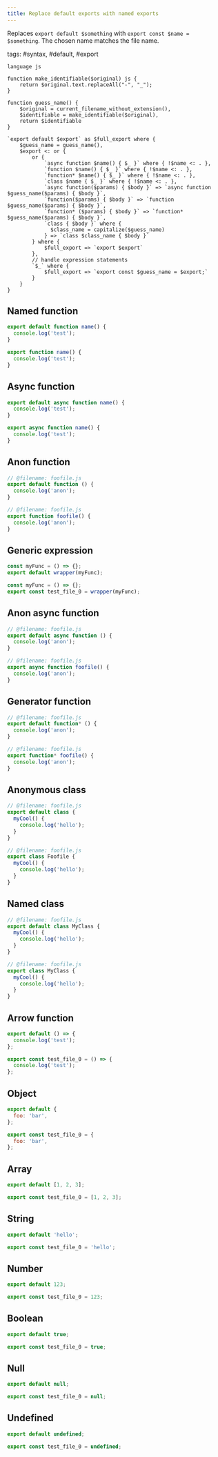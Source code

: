 ```yaml
---
title: Replace default exports with named exports
---
```


Replaces `export default $something` with `export const $name = $something`. The chosen name matches the file name.

tags: #syntax, #default, #export

```grit
language js

function make_identifiable($original) js {
    return $original.text.replaceAll("-", "_");
}

function guess_name() {
    $original = current_filename_without_extension(),
    $identifiable = make_identifiable($original),
    return $identifiable
}

`export default $export` as $full_export where {
    $guess_name = guess_name(),
    $export <: or {
        or {
            `async function $name() { $_ }` where { !$name <: . },
            `function $name() { $_ }` where { !$name <: . },
            `function* $name() { $_ }` where { !$name <: . },
            `class $name { $_ }` where { !$name <: . },
            `async function($params) { $body }` => `async function $guess_name($params) { $body }`,
            `function($params) { $body }` => `function $guess_name($params) { $body }`,
            `function* ($params) { $body }` => `function* $guess_name($params) { $body }`,
            `class { $body }` where {
              $class_name = capitalize($guess_name)
            } => `class $class_name { $body }`
        } where {
            $full_export => `export $export`
        },
        // handle expression statements
        `$_` where {
            $full_export => `export const $guess_name = $export;`
        }
    }
}
```

## Named function

```javascript
export default function name() {
  console.log('test');
}
```

```javascript
export function name() {
  console.log('test');
}
```

## Async function

```javascript
export default async function name() {
  console.log('test');
}
```

```javascript
export async function name() {
  console.log('test');
}
```

## Anon function

```javascript
// @filename: foofile.js
export default function () {
  console.log('anon');
}
```

```javascript
// @filename: foofile.js
export function foofile() {
  console.log('anon');
}
```

## Generic expression

```javascript
const myFunc = () => {};
export default wrapper(myFunc);
```

```javascript
const myFunc = () => {};
export const test_file_0 = wrapper(myFunc);
```

## Anon async function

```javascript
// @filename: foofile.js
export default async function () {
  console.log('anon');
}
```

```javascript
// @filename: foofile.js
export async function foofile() {
  console.log('anon');
}
```

## Generator function

```javascript
// @filename: foofile.js
export default function* () {
  console.log('anon');
}
```

```javascript
// @filename: foofile.js
export function* foofile() {
  console.log('anon');
}
```

## Anonymous class

```js
// @filename: foofile.js
export default class {
  myCool() {
    console.log('hello');
  }
}
```

```js
// @filename: foofile.js
export class Foofile {
  myCool() {
    console.log('hello');
  }
}
```

## Named class

```js
// @filename: foofile.js
export default class MyClass {
  myCool() {
    console.log('hello');
  }
}
```

```js
// @filename: foofile.js
export class MyClass {
  myCool() {
    console.log('hello');
  }
}
```

## Arrow function

```js
export default () => {
  console.log('test');
};
```

```js
export const test_file_0 = () => {
  console.log('test');
};
```

## Object

```js
export default {
  foo: 'bar',
};
```

```js
export const test_file_0 = {
  foo: 'bar',
};
```

## Array

```js
export default [1, 2, 3];
```

```js
export const test_file_0 = [1, 2, 3];
```

## String

```js
export default 'hello';
```

```js
export const test_file_0 = 'hello';
```

## Number

```js
export default 123;
```

```js
export const test_file_0 = 123;
```

## Boolean

```js
export default true;
```

```js
export const test_file_0 = true;
```

## Null

```js
export default null;
```

```js
export const test_file_0 = null;
```

## Undefined

```js
export default undefined;
```

```js
export const test_file_0 = undefined;
```
